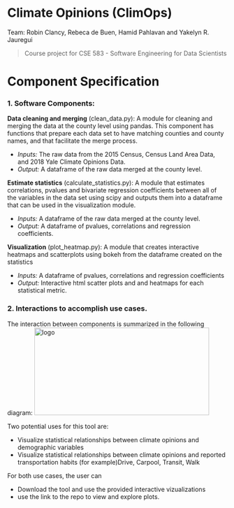 # Climate Opinions (ClimOps)
Team: Robin Clancy, Rebeca de Buen, Hamid Pahlavan and Yakelyn R. Jauregui
>Course project for CSE 583 - Software Engineering for Data Scientists

Component Specification
=======================

### 1. Software Components:
**Data cleaning and merging** (clean_data.py): A module for cleaning and merging the data at the county level using pandas. This component has functions that prepare each data set to have matching counties and county names, and that facilitate the merge process. 
* *Inputs:* The raw data from the 2015 Census, Census Land Area Data, and 2018 Yale Climate Opinions Data.
* *Output:* A dataframe of the raw data merged at the county level.

**Estimate statistics** (calculate_statistics.py): A module that estimates correlations, pvalues and bivariate regression coefficients between all of the variables in the data set using scipy and outputs them into a dataframe that can be used in the visualization module.
* *Inputs:* A dataframe of the raw data merged at the county level.
* *Output:* A dataframe of pvalues, correlations and regression coefficients.

**Visualization** (plot_heatmap.py): A module that creates interactive heatmaps and scatterplots using bokeh from the dataframe created on the statistics 
* *Inputs:* A dataframe of pvalues, correlations and regression coefficients
* *Output:* Interactive html scatter plots and and heatmaps for each statistical metric. 

### 2. Interactions to accomplish use cases.
The interaction between components is summarized in the following diagram:
<img src="https://github.com/HamidPahlavan/project/blob/master/images/components.png" alt="logo" width="400" height="200" />


Two potential uses for this tool are:
- Visualize statistical relationships between climate opinions and demographic variables
- Visualize statistical relationships between climate opinions and reported transportation habits (for example)Drive, Carpool, Transit, Walk

For both use cases, the user can 
- Download the tool and use the provided interactive vizualizations
- use the link to the repo to view and explore plots.

```
